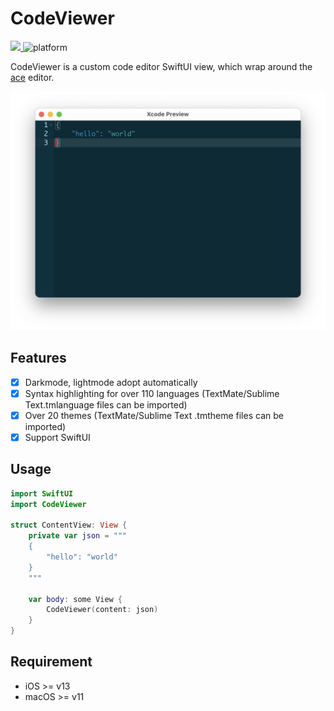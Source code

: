# CodeViewer

<p align="left">
	<a href="https://webuild.community">
        <img src="https://raw.githubusercontent.com/webuild-community/badge/master/svg/made.svg" />
	</a>
    <img src="https://img.shields.io/badge/platform-macOS | iOS-lightgrey.svg" alt="platform" />
</p>

CodeViewer is a custom code editor SwiftUI view, which wrap around the [ace](http://ace.c9.io) editor.

<img width="712" alt="image" src="./misc/img.png">

## Features

- [x] Darkmode, lightmode adopt automatically
- [x] Syntax highlighting for over 110 languages (TextMate/Sublime Text.tmlanguage files can be imported)
- [x] Over 20 themes (TextMate/Sublime Text .tmtheme files can be imported)
- [x] Support SwiftUI

## Usage

```Swift
import SwiftUI
import CodeViewer

struct ContentView: View {
    private var json = """
    {
        "hello": "world"
    }
    """
    
    var body: some View {
        CodeViewer(content: json)
    }
}
```

## Requirement
- iOS >= v13
- macOS >= v11
